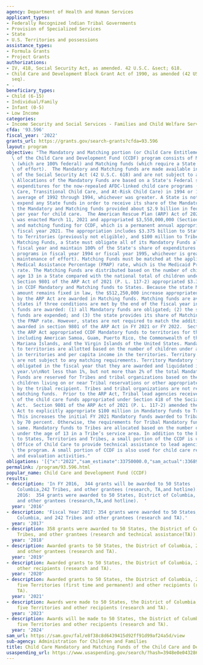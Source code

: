 ```yaml
---
agency: Department of Health and Human Services
applicant_types:
- Federally Recognized lndian Tribal Governments
- Provision of Specialized Services
- State
- U.S. Territories and possessions
assistance_types:
- Formula Grants
- Project Grants
authorizations:
- IV, 418, Social Security Act, as amended. 42 U.S.C. &sect; 618.
- Child Care and Development Block Grant Act of 1990, as amended (42 USC 9857, et
  seq).
- .
beneficiary_types:
- Child (6-15)
- Individual/Family
- Infant (0-5)
- Low Income
categories:
- Income Security and Social Services - Families and Child Welfare Services
cfda: '93.596'
fiscal_year: '2022'
grants_url: https://grants.gov/search-grants?cfda=93.596
layout: program
objective: "The Mandatory and Matching portion (or Child Care Entitlement or CCE)\
  \ of the Child Care and Development Fund (CCDF) program consists of Mandatory funds\
  \ (which are 100% federal) and Matching funds (which require a State match and maintenance\
  \ of effort).  The Mandatory and Matching funds are made available in section 418\
  \ of the Social Security Act (42 U.S.C. 618) and are not subject to annual appropriations.\
  \ Allocations of the Mandatory Funds are based on a State's Federal share of the\
  \ expenditures for the now-repealed AFDC-linked child care programs (AFDC/JOBS Child\
  \ Care, Transitional Child Care, and At-Risk Child Care) in 1994 or 1995, or the\
  \ average of 1992 through 1994, whichever was greater. A State is not required to\
  \ expend any State funds in order to receive its share of the Mandatory Funds. Previously,\
  \ the Mandatory and Matching funds provided about $2.9 billion in federal funding\
  \ per year for child care.  The American Rescue Plan (ARP) Act of 2021 (P. L. 117-2)\
  \ was enacted March 11, 2021 and appropriated $3,550,000,000 (Section 9801) in mandatory\
  \ and matching funding for CCDF, which is a permanent annual appropriation effective\
  \ fiscal year 2021. The appropriation includes $3.375 billion to States, $75 million\
  \ to Territories (previously not eligible), and $100 million to Tribes. \n To access\
  \ Matching Funds, a State must obligate all of its Mandatory Funds allotted in a\
  \ fiscal year and maintain 100% of the State's share of expenditures for the former\
  \ programs in fiscal year 1994 or fiscal year 1995, whichever is greater (i.e.,\
  \ maintenance of effort). Matching Funds must be matched at the applicable Federal\
  \ Medical Assistance Percentage (FMAP) rate, which is the Medicaid Program matching\
  \ rate. The Matching Funds are distributed based on the number of children under\
  \ age 13 in a State compared with the national total of children under age 13. \
  \ Section 9801 of the ARP Act of 2021 (P. L. 117-2) appropriated $3.375 billion\
  \ in CCDF Mandatory and Matching funds to States. Because the state Mandatory fund\
  \ amount remains fixed in law, the $512,250,000 increase appropriated to states\
  \ by the ARP Act are awarded in Matching funds. Matching funds are available to\
  \ states if three conditions are met by the end of the fiscal year in which the\
  \ funds are awarded: (1) all Mandatory funds are obligated; (2) the state’s Maintenance-of-Effort\
  \ funds are expended; and (3) the state provides its share of Matching funds at\
  \ the FMAP rate. However, states are not required to match the additional funds\
  \ awarded in section 9801 of the ARP Act in FY 2021 or FY 2022.  Section 9801 of\
  \ the ARP Act appropriated CCDF Mandatory funds to territories for the first time,\
  \ including American Samoa, Guam, Puerto Rico, the Commonwealth of the Northern\
  \ Mariana Islands, and the Virgin Islands of the United States. Mandatory funds\
  \ to territories are allotted based on the number of children under age five living\
  \ in territories and per capita income in the territories. Territory Mandatory funds\
  \ are not subject to any matching requirements. Territory Mandatory funds must be\
  \ obligated in the fiscal year that they are awarded and liquidated in the following\
  \ year.\n\nNot less than 1%, but not more than 2% of the total Mandatory and Matching\
  \ Funds are reserved for Tribes and tribal organizations based on the number of\
  \ children living on or near Tribal reservations or other appropriate area served\
  \ by the tribal recipient. Tribes and tribal organizations are not required to provide\
  \ matching funds.  Prior to the ARP Act, Tribal lead agencies received a proportion\
  \ of the child care funds appropriated under Section 418 of the Social Security\
  \ Act.  Section 9801 of the ARP Act of 2021 (P. L. 117-2) amended the Social Security\
  \ Act to explicitly appropriate $100 million in Mandatory funds to Tribal lead agencies.\
  \ This increases the initial FY 2021 Mandatory funds awarded to Tribal lead agencies\
  \ by 70 percent. Otherwise, the requirements for Tribal Mandatory funds remain the\
  \ same. Mandatory funds to Tribes are allocated based on the number of children\
  \ under the age of 13 in a Tribe’s service area. In addition to the block grants\
  \ to States, Territories and Tribes, a small portion of the CCDF is used by the\
  \ Office of Child Care to provide technical assistance to lead agencies on administering\
  \ the program. A small portion of CCDF is also used for child care research, demonstration\
  \ and evaluation activities."
obligations: '[{"x":"2022","sam_estimate":33750000.0,"sam_actual":33689555.0,"usa_spending_actual":230810.0},{"x":"2023","sam_estimate":33750000.0,"sam_actual":0.0,"usa_spending_actual":4501823721.92},{"x":"2024","sam_estimate":33750000.0,"sam_actual":0.0,"usa_spending_actual":2118728056.8100002}]'
permalink: /program/93.596.html
popular_name: Child Care and Development Fund (CCDF)
results:
- description: 'In FY 2016,  344 grants will be awarded to 50 States  , District of
    Columbia,242 Tribes, and other grantees (research, TA,and hotline). Fiscal Year
    2016:  354 grants were awarded to 50 States, District of Columbia, and 242 Tribes
    and other grantees (research,TA,and hotline).  '
  year: '2016'
- description: 'Fiscal Year 2017: 354 grants were awarded to 50 States, District of
    Columbia, and 242 Tribes and other grantees (research and TA).'
  year: '2017'
- description: 358 grants were awarded to 50 States, the District of Columbia, 242
    Tribes, and other grantees (research and technical assistance(TA)).
  year: '2018'
- description: Awarded grants to 50 States, the District of Columbia, 242 Tribes,
    and other grantees (research and TA).
  year: '2019'
- description: Awarded grants to 50 States, the District of Columbia, 248 Tribes and
    other recipients (research and TA).
  year: '2020'
- description: Awarded grants to 50 States, the District of Columbia, 248 Tribes,
    five Territories (first time and permanent) and other recipients (research and
    TA).
  year: '2021'
- description: Awards were made to 50 States, the District of Columbia, 246 Tribes,
    five Territories and other recipients (research and TA).
  year: '2023'
- description: Awards will be made to 50 States, the District of Columbia, 246 Tribes,
    five Territories and other recipients (research and TA).
  year: '2024'
sam_url: https://sam.gov/fal/e8f38c8d6439415d92ff91d99af24a5d/view
sub-agency: Administration for Children and Families
title: Child Care Mandatory and Matching Funds of the Child Care and Development Fund
usaspending_url: https://www.usaspending.gov/search/?hash=3948e0e04328645b3b86f2b5d8b18425
---
```

